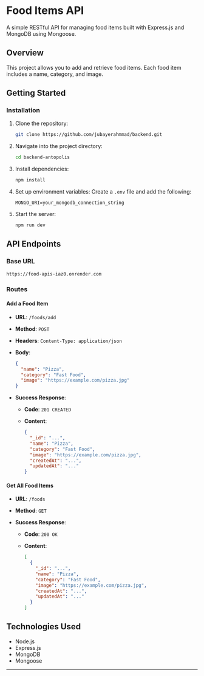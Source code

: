 # Food Items API

A simple RESTful API for managing food items built with Express.js and MongoDB using Mongoose.

## Overview

This project allows you to add and retrieve food items. Each food item includes a name, category, and image.

## Getting Started

### Installation

1. Clone the repository:

   ```bash
   git clone https://github.com/jubayerahmmad/backend.git
   ```

2. Navigate into the project directory:

   ```bash
   cd backend-antopolis
   ```

3. Install dependencies:

   ```bash
   npm install
   ```

4. Set up environment variables:
   Create a `.env` file and add the following:

   ```env
   MONGO_URI=your_mongodb_connection_string
   ```

5. Start the server:

   ```bash
   npm run dev
   ```

## API Endpoints

### Base URL

```
https://food-apis-iaz0.onrender.com
```

### Routes

#### Add a Food Item

- **URL**: `/foods/add`
- **Method**: `POST`
- **Headers**: `Content-Type: application/json`
- **Body**:

  ```json
  {
    "name": "Pizza",
    "category": "Fast Food",
    "image": "https://example.com/pizza.jpg"
  }
  ```

- **Success Response**:

  - **Code**: `201 CREATED`
  - **Content**:

    ```json
    {
      "_id": "...",
      "name": "Pizza",
      "category": "Fast Food",
      "image": "https://example.com/pizza.jpg",
      "createdAt": "...",
      "updatedAt": "..."
    }
    ```

#### Get All Food Items

- **URL**: `/foods`
- **Method**: `GET`
- **Success Response**:

  - **Code**: `200 OK`
  - **Content**:

    ```json
    [
      {
        "_id": "...",
        "name": "Pizza",
        "category": "Fast Food",
        "image": "https://example.com/pizza.jpg",
        "createdAt": "...",
        "updatedAt": "..."
      }
    ]
    ```

## Technologies Used

- Node.js
- Express.js
- MongoDB
- Mongoose

---
